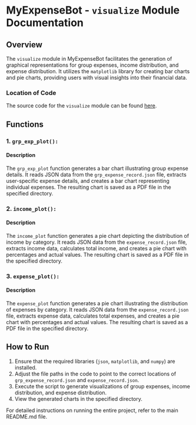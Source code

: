 # MyExpenseBot - `visualize` Module Documentation

## Overview

The `visualize` module in MyExpenseBot facilitates the generation of graphical representations for group expenses, income distribution, and expense distribution. It utilizes the `matplotlib` library for creating bar charts and pie charts, providing users with visual insights into their financial data.

### Location of Code

The source code for the `visualize` module can be found [here](path/to/visualize.py).

## Functions

### 1. `grp_exp_plot():`

#### Description

The `grp_exp_plot` function generates a bar chart illustrating group expense details. It reads JSON data from the `grp_expense_record.json` file, extracts user-specific expense details, and creates a bar chart representing individual expenses. The resulting chart is saved as a PDF file in the specified directory.

### 2. `income_plot():`

#### Description

The `income_plot` function generates a pie chart depicting the distribution of income by category. It reads JSON data from the `expense_record.json` file, extracts income data, calculates total income, and creates a pie chart with percentages and actual values. The resulting chart is saved as a PDF file in the specified directory.

### 3. `expense_plot():`

#### Description

The `expense_plot` function generates a pie chart illustrating the distribution of expenses by category. It reads JSON data from the `expense_record.json` file, extracts expense data, calculates total expenses, and creates a pie chart with percentages and actual values. The resulting chart is saved as a PDF file in the specified directory.

## How to Run

1. Ensure that the required libraries (`json`, `matplotlib`, and `numpy`) are installed.
2. Adjust the file paths in the code to point to the correct locations of `grp_expense_record.json` and `expense_record.json`.
3. Execute the script to generate visualizations of group expenses, income distribution, and expense distribution.
4. View the generated charts in the specified directory.

For detailed instructions on running the entire project, refer to the main README.md file.
